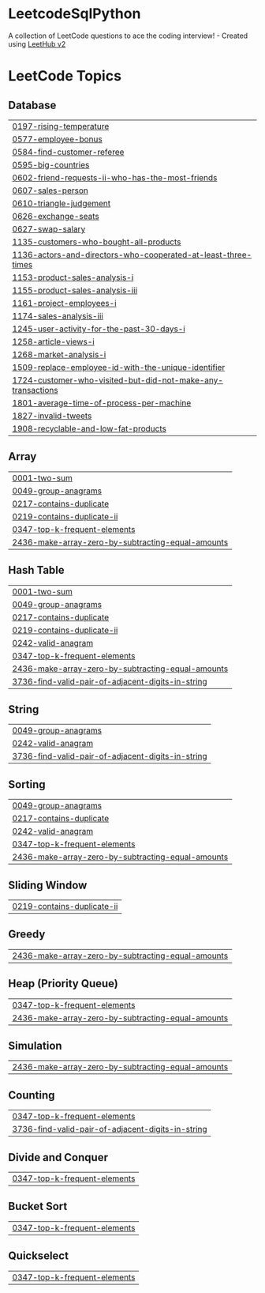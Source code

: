 # LeetcodeSqlPython
A collection of LeetCode questions to ace the coding interview! - Created using [LeetHub v2](https://github.com/arunbhardwaj/LeetHub-2.0)

<!---LeetCode Topics Start-->
# LeetCode Topics
## Database
|  |
| ------- |
| [0197-rising-temperature](https://github.com/sanyassyed/LeetcodeSqlPython/tree/master/0197-rising-temperature) |
| [0577-employee-bonus](https://github.com/sanyassyed/LeetcodeSqlPython/tree/master/0577-employee-bonus) |
| [0584-find-customer-referee](https://github.com/sanyassyed/LeetcodeSqlPython/tree/master/0584-find-customer-referee) |
| [0595-big-countries](https://github.com/sanyassyed/LeetcodeSqlPython/tree/master/0595-big-countries) |
| [0602-friend-requests-ii-who-has-the-most-friends](https://github.com/sanyassyed/LeetcodeSqlPython/tree/master/0602-friend-requests-ii-who-has-the-most-friends) |
| [0607-sales-person](https://github.com/sanyassyed/LeetcodeSqlPython/tree/master/0607-sales-person) |
| [0610-triangle-judgement](https://github.com/sanyassyed/LeetcodeSqlPython/tree/master/0610-triangle-judgement) |
| [0626-exchange-seats](https://github.com/sanyassyed/LeetcodeSqlPython/tree/master/0626-exchange-seats) |
| [0627-swap-salary](https://github.com/sanyassyed/LeetcodeSqlPython/tree/master/0627-swap-salary) |
| [1135-customers-who-bought-all-products](https://github.com/sanyassyed/LeetcodeSqlPython/tree/master/1135-customers-who-bought-all-products) |
| [1136-actors-and-directors-who-cooperated-at-least-three-times](https://github.com/sanyassyed/LeetcodeSqlPython/tree/master/1136-actors-and-directors-who-cooperated-at-least-three-times) |
| [1153-product-sales-analysis-i](https://github.com/sanyassyed/LeetcodeSqlPython/tree/master/1153-product-sales-analysis-i) |
| [1155-product-sales-analysis-iii](https://github.com/sanyassyed/LeetcodeSqlPython/tree/master/1155-product-sales-analysis-iii) |
| [1161-project-employees-i](https://github.com/sanyassyed/LeetcodeSqlPython/tree/master/1161-project-employees-i) |
| [1174-sales-analysis-iii](https://github.com/sanyassyed/LeetcodeSqlPython/tree/master/1174-sales-analysis-iii) |
| [1245-user-activity-for-the-past-30-days-i](https://github.com/sanyassyed/LeetcodeSqlPython/tree/master/1245-user-activity-for-the-past-30-days-i) |
| [1258-article-views-i](https://github.com/sanyassyed/LeetcodeSqlPython/tree/master/1258-article-views-i) |
| [1268-market-analysis-i](https://github.com/sanyassyed/LeetcodeSqlPython/tree/master/1268-market-analysis-i) |
| [1509-replace-employee-id-with-the-unique-identifier](https://github.com/sanyassyed/LeetcodeSqlPython/tree/master/1509-replace-employee-id-with-the-unique-identifier) |
| [1724-customer-who-visited-but-did-not-make-any-transactions](https://github.com/sanyassyed/LeetcodeSqlPython/tree/master/1724-customer-who-visited-but-did-not-make-any-transactions) |
| [1801-average-time-of-process-per-machine](https://github.com/sanyassyed/LeetcodeSqlPython/tree/master/1801-average-time-of-process-per-machine) |
| [1827-invalid-tweets](https://github.com/sanyassyed/LeetcodeSqlPython/tree/master/1827-invalid-tweets) |
| [1908-recyclable-and-low-fat-products](https://github.com/sanyassyed/LeetcodeSqlPython/tree/master/1908-recyclable-and-low-fat-products) |
## Array
|  |
| ------- |
| [0001-two-sum](https://github.com/sanyassyed/LeetcodeSqlPython/tree/master/0001-two-sum) |
| [0049-group-anagrams](https://github.com/sanyassyed/LeetcodeSqlPython/tree/master/0049-group-anagrams) |
| [0217-contains-duplicate](https://github.com/sanyassyed/LeetcodeSqlPython/tree/master/0217-contains-duplicate) |
| [0219-contains-duplicate-ii](https://github.com/sanyassyed/LeetcodeSqlPython/tree/master/0219-contains-duplicate-ii) |
| [0347-top-k-frequent-elements](https://github.com/sanyassyed/LeetcodeSqlPython/tree/master/0347-top-k-frequent-elements) |
| [2436-make-array-zero-by-subtracting-equal-amounts](https://github.com/sanyassyed/LeetcodeSqlPython/tree/master/2436-make-array-zero-by-subtracting-equal-amounts) |
## Hash Table
|  |
| ------- |
| [0001-two-sum](https://github.com/sanyassyed/LeetcodeSqlPython/tree/master/0001-two-sum) |
| [0049-group-anagrams](https://github.com/sanyassyed/LeetcodeSqlPython/tree/master/0049-group-anagrams) |
| [0217-contains-duplicate](https://github.com/sanyassyed/LeetcodeSqlPython/tree/master/0217-contains-duplicate) |
| [0219-contains-duplicate-ii](https://github.com/sanyassyed/LeetcodeSqlPython/tree/master/0219-contains-duplicate-ii) |
| [0242-valid-anagram](https://github.com/sanyassyed/LeetcodeSqlPython/tree/master/0242-valid-anagram) |
| [0347-top-k-frequent-elements](https://github.com/sanyassyed/LeetcodeSqlPython/tree/master/0347-top-k-frequent-elements) |
| [2436-make-array-zero-by-subtracting-equal-amounts](https://github.com/sanyassyed/LeetcodeSqlPython/tree/master/2436-make-array-zero-by-subtracting-equal-amounts) |
| [3736-find-valid-pair-of-adjacent-digits-in-string](https://github.com/sanyassyed/LeetcodeSqlPython/tree/master/3736-find-valid-pair-of-adjacent-digits-in-string) |
## String
|  |
| ------- |
| [0049-group-anagrams](https://github.com/sanyassyed/LeetcodeSqlPython/tree/master/0049-group-anagrams) |
| [0242-valid-anagram](https://github.com/sanyassyed/LeetcodeSqlPython/tree/master/0242-valid-anagram) |
| [3736-find-valid-pair-of-adjacent-digits-in-string](https://github.com/sanyassyed/LeetcodeSqlPython/tree/master/3736-find-valid-pair-of-adjacent-digits-in-string) |
## Sorting
|  |
| ------- |
| [0049-group-anagrams](https://github.com/sanyassyed/LeetcodeSqlPython/tree/master/0049-group-anagrams) |
| [0217-contains-duplicate](https://github.com/sanyassyed/LeetcodeSqlPython/tree/master/0217-contains-duplicate) |
| [0242-valid-anagram](https://github.com/sanyassyed/LeetcodeSqlPython/tree/master/0242-valid-anagram) |
| [0347-top-k-frequent-elements](https://github.com/sanyassyed/LeetcodeSqlPython/tree/master/0347-top-k-frequent-elements) |
| [2436-make-array-zero-by-subtracting-equal-amounts](https://github.com/sanyassyed/LeetcodeSqlPython/tree/master/2436-make-array-zero-by-subtracting-equal-amounts) |
## Sliding Window
|  |
| ------- |
| [0219-contains-duplicate-ii](https://github.com/sanyassyed/LeetcodeSqlPython/tree/master/0219-contains-duplicate-ii) |
## Greedy
|  |
| ------- |
| [2436-make-array-zero-by-subtracting-equal-amounts](https://github.com/sanyassyed/LeetcodeSqlPython/tree/master/2436-make-array-zero-by-subtracting-equal-amounts) |
## Heap (Priority Queue)
|  |
| ------- |
| [0347-top-k-frequent-elements](https://github.com/sanyassyed/LeetcodeSqlPython/tree/master/0347-top-k-frequent-elements) |
| [2436-make-array-zero-by-subtracting-equal-amounts](https://github.com/sanyassyed/LeetcodeSqlPython/tree/master/2436-make-array-zero-by-subtracting-equal-amounts) |
## Simulation
|  |
| ------- |
| [2436-make-array-zero-by-subtracting-equal-amounts](https://github.com/sanyassyed/LeetcodeSqlPython/tree/master/2436-make-array-zero-by-subtracting-equal-amounts) |
## Counting
|  |
| ------- |
| [0347-top-k-frequent-elements](https://github.com/sanyassyed/LeetcodeSqlPython/tree/master/0347-top-k-frequent-elements) |
| [3736-find-valid-pair-of-adjacent-digits-in-string](https://github.com/sanyassyed/LeetcodeSqlPython/tree/master/3736-find-valid-pair-of-adjacent-digits-in-string) |
## Divide and Conquer
|  |
| ------- |
| [0347-top-k-frequent-elements](https://github.com/sanyassyed/LeetcodeSqlPython/tree/master/0347-top-k-frequent-elements) |
## Bucket Sort
|  |
| ------- |
| [0347-top-k-frequent-elements](https://github.com/sanyassyed/LeetcodeSqlPython/tree/master/0347-top-k-frequent-elements) |
## Quickselect
|  |
| ------- |
| [0347-top-k-frequent-elements](https://github.com/sanyassyed/LeetcodeSqlPython/tree/master/0347-top-k-frequent-elements) |
<!---LeetCode Topics End-->